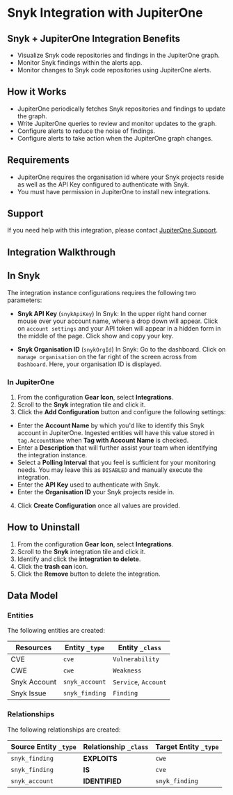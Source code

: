 # Snyk Integration with JupiterOne

## Snyk + JupiterOne Integration Benefits

*   Visualize Snyk code repositories and findings in the JupiterOne graph.
*   Monitor Snyk findings within the alerts app.
*   Monitor changes to Snyk code repositories using JupiterOne alerts.

## How it Works

*   JupiterOne periodically fetches Snyk repositories and findings to update the
    graph.
*   Write JupiterOne queries to review and monitor updates to the graph.
*   Configure alerts to reduce the noise of findings.
*   Configure alerts to take action when the JupiterOne graph changes.

## Requirements

*   JupiterOne requires the organisation id where your Snyk projects reside as
    well as the API Key configured to authenticate with Snyk.
*   You must have permission in JupiterOne to install new integrations.

## Support

If you need help with this integration, please contact
[JupiterOne Support](https://support.jupiterone.io).

## Integration Walkthrough

## In Snyk

The integration instance configurations requires the following two parameters:

*   **Snyk API Key** (`snykApiKey`) In Snyk: In the upper right hand corner mouse
    over your account name, where a drop down will appear. Click on
    `account settings` and your API token will appear in a hidden form in the
    middle of the page. Click show and copy your key.

*   **Snyk Organisation ID** (`snykOrgId`) In Snyk: Go to the dashboard. Click on
    `manage organisation` on the far right of the screen across from `Dashboard`.
    Here, your organisation ID is displayed.

### In JupiterOne

1.  From the configuration **Gear Icon**, select **Integrations**.
2.  Scroll to the **Snyk** integration tile and click it.
3.  Click the **Add Configuration** button and configure the following settings:

*   Enter the **Account Name** by which you'd like to identify this Snyk account
    in JupiterOne. Ingested entities will have this value stored in
    `tag.AccountName` when **Tag with Account Name** is checked.
*   Enter a **Description** that will further assist your team when identifying
    the integration instance.
*   Select a **Polling Interval** that you feel is sufficient for your monitoring
    needs. You may leave this as `DISABLED` and manually execute the integration.
*   Enter the **API Key** used to authenticate with Snyk.
*   Enter the **Organisation ID** your Snyk projects reside in.

4.  Click **Create Configuration** once all values are provided.

## How to Uninstall

1.  From the configuration **Gear Icon**, select **Integrations**.
2.  Scroll to the **Snyk** integration tile and click it.
3.  Identify and click the **integration to delete**.
4.  Click the **trash can** icon.
5.  Click the **Remove** button to delete the integration.

<!-- {J1_DOCUMENTATION_MARKER_START} -->

<!--
********************************************************************************
NOTE: ALL OF THE FOLLOWING DOCUMENTATION IS GENERATED USING THE
"j1-integration document" COMMAND. DO NOT EDIT BY HAND! PLEASE SEE THE DEVELOPER
DOCUMENTATION FOR USAGE INFORMATION:

https://github.com/JupiterOne/sdk/blob/main/docs/integrations/development.md
********************************************************************************
-->

## Data Model

### Entities

The following entities are created:

| Resources    | Entity `_type` | Entity `_class`      |
| ------------ | -------------- | -------------------- |
| CVE          | `cve`          | `Vulnerability`      |
| CWE          | `cwe`          | `Weakness`           |
| Snyk Account | `snyk_account` | `Service`, `Account` |
| Snyk Issue   | `snyk_finding` | `Finding`            |

### Relationships

The following relationships are created:

| Source Entity `_type` | Relationship `_class` | Target Entity `_type` |
| --------------------- | --------------------- | --------------------- |
| `snyk_finding`        | **EXPLOITS**          | `cwe`                 |
| `snyk_finding`        | **IS**                | `cve`                 |
| `snyk_account`        | **IDENTIFIED**        | `snyk_finding`        |

<!--
********************************************************************************
END OF GENERATED DOCUMENTATION AFTER BELOW MARKER
********************************************************************************
-->

<!-- {J1_DOCUMENTATION_MARKER_END} -->
 
<!--  jupiterOneDocVersion=2-1-2 -->